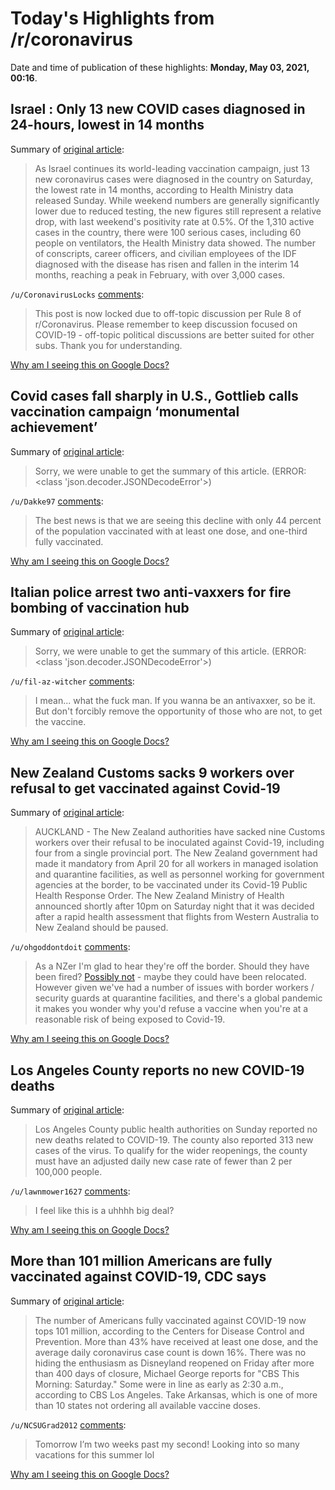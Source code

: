 # Today's Highlights from /r/coronavirus

Date and time of publication of these highlights: **Monday, May 03, 2021, 00:16**.

## Israel : Only 13 new COVID cases diagnosed in 24-hours, lowest in 14 months

Summary of [original article](https://www.timesofisrael.com/only-13-new-covid-cases-diagnosed-in-24-hours-lowest-in-14-months/):

> As Israel continues its world-leading vaccination campaign, just 13 new coronavirus cases were diagnosed in the country on Saturday, the lowest rate in 14 months, according to Health Ministry data released Sunday. While weekend numbers are generally significantly lower due to reduced testing, the new figures still represent a relative drop, with last weekend's positivity rate at 0.5%. Of the 1,310 active cases in the country, there were 100 serious cases, including 60 people on ventilators, the Health Ministry data showed. The number of conscripts, career officers, and civilian employees of the IDF diagnosed with the disease has risen and fallen in the interim 14 months, reaching a peak in February, with over 3,000 cases.

`/u/CoronavirusLocks` [comments](https://www.reddit.com/r/Coronavirus/comments/n3hwlk/israel_only_13_new_covid_cases_diagnosed_in/):

> This post is now locked due to off-topic discussion per Rule 8 of r/Coronavirus. Please remember to keep discussion focused on COVID-19 - off-topic political discussions are better suited for other subs. Thank you for understanding.

[Why am I seeing this on Google Docs?](https://docs.google.com/document/d/1Dc6We63vOXIZsc0op-Bt4abqkYjXzOigalQqFxmvvbM/edit?usp=sharing)

## Covid cases fall sharply in U.S., Gottlieb calls vaccination campaign ‘monumental achievement’

Summary of [original article](https://www.cnbc.com/2021/05/02/covid-gottlieb-says-cases-will-decline-vaccinations-monumental-achievement.html):

> Sorry, we were unable to get the summary of this article. (ERROR: <class 'json.decoder.JSONDecodeError'>)

`/u/Dakke97` [comments](https://www.reddit.com/r/Coronavirus/comments/n3f2sx/covid_cases_fall_sharply_in_us_gottlieb_calls/):

> The best news is that we are seeing this decline with only 44 percent of the population vaccinated with at least one dose, and one-third fully vaccinated.

[Why am I seeing this on Google Docs?](https://docs.google.com/document/d/1Dc6We63vOXIZsc0op-Bt4abqkYjXzOigalQqFxmvvbM/edit?usp=sharing)

## Italian police arrest two anti-vaxxers for fire bombing of vaccination hub

Summary of [original article](https://www.politico.eu/article/italy-police-arrest-coronavirus-vaccination-hub-bomb-brescia/):

> Sorry, we were unable to get the summary of this article. (ERROR: <class 'json.decoder.JSONDecodeError'>)

`/u/fil-az-witcher` [comments](https://www.reddit.com/r/Coronavirus/comments/n32y2t/italian_police_arrest_two_antivaxxers_for_fire/):

> I mean... what the fuck man. If you wanna be an antivaxxer, so be it. But don't forcibly remove the opportunity of those who are not, to get the vaccine.

[Why am I seeing this on Google Docs?](https://docs.google.com/document/d/1Dc6We63vOXIZsc0op-Bt4abqkYjXzOigalQqFxmvvbM/edit?usp=sharing)

## New Zealand Customs sacks 9 workers over refusal to get vaccinated against Covid-19

Summary of [original article](https://www.straitstimes.com/asia/australianz/new-zealand-customs-sacks-9-workers-over-refusal-to-get-vaccinated):

> AUCKLAND - The New Zealand authorities have sacked nine Customs workers over their refusal to be inoculated against Covid-19, including four from a single provincial port. The New Zealand government had made it mandatory from April 20 for all workers in managed isolation and quarantine facilities, as well as personnel working for government agencies at the border, to be vaccinated under its Covid-19 Public Health Response Order. The New Zealand Ministry of Health announced shortly after 10pm on Saturday night that it was decided after a rapid health assessment that flights from Western Australia to New Zealand should be paused.

`/u/ohgoddontdoit` [comments](https://www.reddit.com/r/Coronavirus/comments/n3i7gm/new_zealand_customs_sacks_9_workers_over_refusal/):

> As a NZer I'm glad to hear they're off the border. Should they have been fired? [Possibly not](https://www.rnz.co.nz/news/national/441653/covid-19-unvaccinated-workers-fired-by-customs-should-be-compensated-advocate) - maybe they could have been relocated. However given we've had a number of issues with border workers / security guards at quarantine facilities, and there's a global pandemic it makes you wonder why you'd refuse a vaccine when you're at a reasonable risk of being exposed to Covid-19.

[Why am I seeing this on Google Docs?](https://docs.google.com/document/d/1Dc6We63vOXIZsc0op-Bt4abqkYjXzOigalQqFxmvvbM/edit?usp=sharing)

## Los Angeles County reports no new COVID-19 deaths

Summary of [original article](https://www.latimes.com/california/story/2021-05-02/los-angeles-county-reports-no-new-covid-19-deaths):

> Los Angeles County public health authorities on Sunday reported no new deaths related to COVID-19. The county also reported 313 new cases of the virus. To qualify for the wider reopenings, the county must have an adjusted daily new case rate of fewer than 2 per 100,000 people.

`/u/lawnmower1627` [comments](https://www.reddit.com/r/Coronavirus/comments/n3mpbu/los_angeles_county_reports_no_new_covid19_deaths/):

> I feel like this is a uhhhh big deal?

[Why am I seeing this on Google Docs?](https://docs.google.com/document/d/1Dc6We63vOXIZsc0op-Bt4abqkYjXzOigalQqFxmvvbM/edit?usp=sharing)

## More than 101 million Americans are fully vaccinated against COVID-19, CDC says

Summary of [original article](https://www.cbsnews.com/news/covid-vaccine-full-101-million/):

> The number of Americans fully vaccinated against COVID-19 now tops 101 million, according to the Centers for Disease Control and Prevention. More than 43% have received at least one dose, and the average daily coronavirus case count is down 16%. There was no hiding the enthusiasm as Disneyland reopened on Friday after more than 400 days of closure, Michael George reports for "CBS This Morning: Saturday." Some were in line as early as 2:30 a.m., according to CBS Los Angeles. Take Arkansas, which is one of more than 10 states not ordering all available vaccine doses.

`/u/NCSUGrad2012` [comments](https://www.reddit.com/r/Coronavirus/comments/n37sbb/more_than_101_million_americans_are_fully/):

> Tomorrow I’m two weeks past my second!   Looking into so many vacations for this summer lol

[Why am I seeing this on Google Docs?](https://docs.google.com/document/d/1Dc6We63vOXIZsc0op-Bt4abqkYjXzOigalQqFxmvvbM/edit?usp=sharing)

